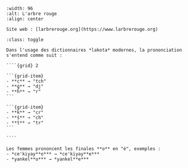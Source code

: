 <!-- pyml disable-next-line first-line-heading -->
```{figure} images/arbre-rouge.png
:width: 96
:alt: L'arbre rouge
:align: center

Site web : [larbrerouge.org](https://www.larbrerouge.org)
```

`````{admonition} Notes à propos de la prononciation
:class: toggle

Dans l'usage des dictionnaires *lakota* modernes, la prononciation s'entend comme suit :

````{grid} 2

```{grid-item}
- **c** → "tch"
- **ġ** → "dj"
- **ḣ** → "r"
```

```{grid-item}
- **ǩ** → "cr"
- **š** → "ch"
- **ṫ** → "tr"
```

````

Les femmes prononcent les finales **o** en "é", exemples :
- *ce'kiyay**o*** → *ce'kiyay**e***
- *yankel**o*** → *yankel**e***
`````
